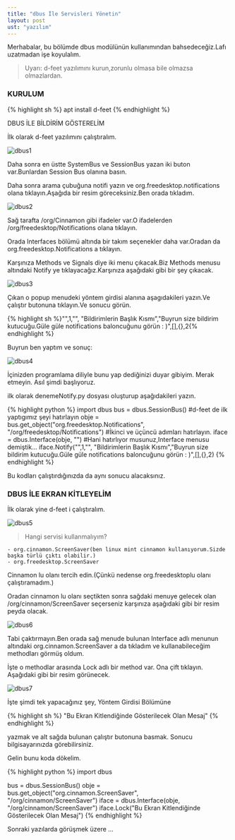 ```yaml
---
title: "dbus İle Servisleri Yönetin"
layout: post
ust: "yazılım"
---
```

Merhabalar, bu bölümde dbus modülünün kullanımından bahsedeceğiz.Lafı uzatmadan işe koyulalım.

> Uyarı: d-feet yazılımını kurun,zorunlu olmasa bile olmazsa olmazlardan.

### KURULUM

{% highlight sh %}
apt install d-feet
{% endhighlight %}			
					

DBUS İLE BİLDİRİM GÖSTERELİM

İlk olarak d-feet yazılımını çalıştıralım.

![dbus1](./img/dbus_ile_servisleri_yonetin/1.png "dbus1")

Daha sonra en üstte SystemBus ve SessionBus yazan iki buton var.Bunlardan Session Bus olanına basın.

Daha sonra arama çubuğuna notifi yazın ve org.freedesktop.notifications olana tıklayın.Aşağıda bir resim göreceksiniz.Ben orada tıkladım.

![dbus2](./img/dbus_ile_servisleri_yonetin/2.png "dbus2")

Sağ tarafta /org/Cinnamon gibi ifadeler var.O ifadelerden /org/freedesktop/Notifications olana tıklayın.

Orada Interfaces bölümü altında bir takım seçenekler daha var.Oradan da org.freedesktop.Notifications a tıklayın.

Karşınıza Methods ve Signals diye iki menu çıkacak.Biz Methods menusu altındaki Notify ye tıklayacağız.Karşınıza aşağıdaki gibi bir şey çıkacak.

![dbus3](./img/dbus_ile_servisleri_yonetin/3.png "dbus3")

Çıkan o popup menudeki yöntem girdisi alanına aşagıdakileri yazın.Ve çalıştır butonuna tıklayın.Ve sonucu görün.

{% highlight sh %}"",1,"", "Bildirimlerin Başlık Kısmı","Buyrun size bildirim kutucuğu.Güle güle notifications baloncuğunu görün : )",[],{},2{% endhighlight %}				
					

Buyrun ben yaptım ve sonuç:

![dbus4](./img/dbus_ile_servisleri_yonetin/4.png "dbus4")

İçinizden programlama diliyle bunu yap dediğinizi duyar gibiyim. Merak etmeyin. Asıl şimdi başlıyoruz.

ilk olarak denemeNotify.py dosyası oluşturup aşağıdakileri yazın.

{% highlight python  %}
import dbus
bus = dbus.SessionBus() #d-feet de ilk yaptıgımız şeyi hatırlayın
obje = bus.get_object("org.freedesktop.Notifications", "/org/freedesktop/Notifications") #İkinci ve üçüncü adımları hatırlayın.
iface = dbus.Interface(obje, "") #Hani hatırlıyor musunuz,Interface menusu demiştik...
iface.Notify("",1,"", "Bildirimlerin Başlık Kısmı","Buyrun size bildirim kutucuğu.Güle güle notifications baloncuğunu görün : )",[],{},2)
{% endhighlight %}									
					

Bu kodları çalıştırdığınızda da aynı sonucu alacaksınız.

### DBUS İLE EKRAN KİTLEYELİM

İlk olarak yine d-feet i çalıştıralım.

![dbus5](./img/dbus_ile_servisleri_yonetin/5.png "dbus5")

> Hangi servisi kullanmalıyım?

    - org.cinnamon.ScreenSaver(ben linux mint cinnamon kullanıyorum.Sizde başka türlü çıktı olabilir.)
    - org.freedesktop.ScreenSaver

Cinnamon lu olanı tercih edin.(Çünkü nedense org.freedesktoplu olanı çalıştıramadım.)

Oradan cinnamon lu olanı seçtikten sonra sağdaki menuye gelecek olan /org/cinnamon/ScreenSaver seçerseniz karşınıza aşağıdaki gibi bir resim peyda olacak.

![dbus6](./img/dbus_ile_servisleri_yonetin/6.png "dbus6")

Tabi çaktırmayın.Ben orada sağ menude bulunan Interface adlı menunun altındaki org.cinnamon.ScreenSaver a da tıkladım ve kullanabileceğim methodları görmüş oldum.

İşte o methodlar arasında Lock adlı bir method var. Ona çift tıklayın. Aşağıdaki gibi bir resim görünecek.

![dbus7](./img/dbus_ile_servisleri_yonetin/7.png "dbus7")

İşte şimdi tek yapacağınız şey, Yöntem Girdisi Bölümüne

{% highlight sh  %}
"Bu Ekran Kitlendiğinde Gösterilecek Olan Mesaj"
{% endhighlight %}										
					

yazmak ve alt sağda bulunan çalıştır butonuna basmak. Sonucu bilgisayarınızda görebilirsiniz.

Gelin bunu koda dökelim.

{% highlight python  %}
import dbus

bus = dbus.SessionBus()
obje = bus.get_object("org.cinnamon.ScreenSaver", "/org/cinnamon/ScreenSaver")
iface = dbus.Interface(obje, "/org/cinnamon/ScreenSaver")
iface.Lock("Bu Ekran Kitlendiğinde Gösterilecek Olan Mesaj")
{% endhighlight %}

Sonraki yazılarda görüşmek üzere ...					
